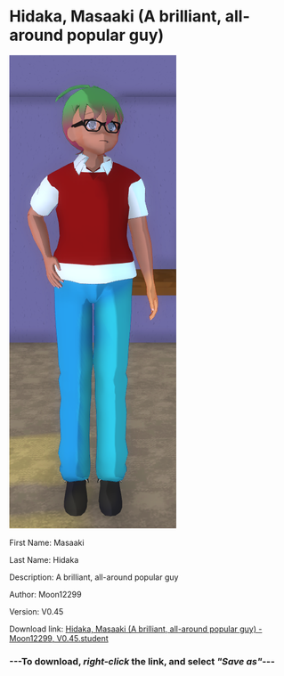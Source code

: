 # Hidaka, Masaaki (A brilliant, all-around popular guy)

<img src = "https://raw.githubusercontent.com/Arbiter1223/Daigaku-Gurashi-Custom-Students/master/Students/Files/Hidaka%2C%20Masaaki%20(A%20brilliant%2C%20all-around%20popular%20guy).png">

First Name: Masaaki

Last Name: Hidaka

Description: A brilliant, all-around popular guy

Author: Moon12299

Version: V0.45

Download link: <a href="https://raw.githubusercontent.com/Arbiter1223/Daigaku-Gurashi-Custom-Students/master/Students/Files/Hidaka%2C%20Masaaki%20(A%20brilliant%2C%20all-around%20popular%20guy)%20-%20Moon12299%2C%20V0.45.student">Hidaka, Masaaki (A brilliant, all-around popular guy) - Moon12299, V0.45.student</a>

### ---**To download, _right-click_ the link, and select _"Save as"_**---
